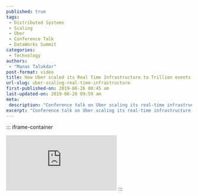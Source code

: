 ```yaml
---
published: true
tags:
 - Distributed Systems
 - Scaling
 - Uber
 - Conference Talk
 - DataWorks Summit
categories:
 - Technology
authors:
 - "Manas Talukdar"
post-format: video
title: How Uber scaled its Real Time Infrastructure to Trillion events per day
url-slug: uber-scaling-real-time-infrastructure
first-published-on: 2019-06-26 00:45 am
last-updated-on: 2019-06-26 09:59 am
meta:
 description: "Conference talk on Uber scaling its real-time infrastructure."
excerpt: "Conference talk on Uber scaling its real-time infrastructure."
---
```


::: iframe-container
<iframe frameborder=0 src="https://www.youtube.com/embed/K-fI2BeTLkk"></iframe>
:::
